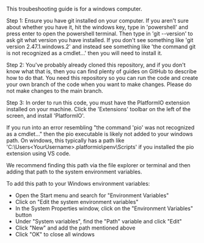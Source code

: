 This troubeshooting guide is for a windows computer.

Step 1: Ensure you have git installed on your computer. If you aren't sure about whether you have it, hit the windows key, type in 'powershell' and press enter to open the powershell terminal. Then type in 'git --version' to ask git what version you have installed. If you don't see something like 'git version 2.47.1.windows.2' and instead see something like 'the command git is not recognized as a cmdlet...' then you will need to install it.

Step 2: You've probably already cloned this repository, and if you don't know what that is, then you can find plenty of guides on GitHub to describe how to do that. You need this repository so you can run the code and create your own branch of the code when you want to make changes. Please do not make changes to the main branch.

Step 3: In order to run this code, you must have the PlatformIO extension installed on your machine. Click the 'Extensions' toolbar on the left of the screen, and install 'PlatformIO'. 

If you run into an error resembling "the command 'pio' was not recognized as a cmdlet..." then the pio executable is likely not added to your windows path. On windows, this typically has a path like 'C:\Users\<YourUsername>\.platformio\penv\Scripts' if you installed the pio extension using VS code. 

We recommend finding this path via the file explorer or terminal and then adding that path to the system environment variables.

To add this path to your Windows environment variables:

- Open the Start menu and search for "Environment Variables"
- Click on "Edit the system environment variables"
- In the System Properties window, click on the "Environment Variables" button
- Under "System variables", find the "Path" variable and click "Edit"
- Click "New" and add the path mentioned above
- Click "OK" to close all windows